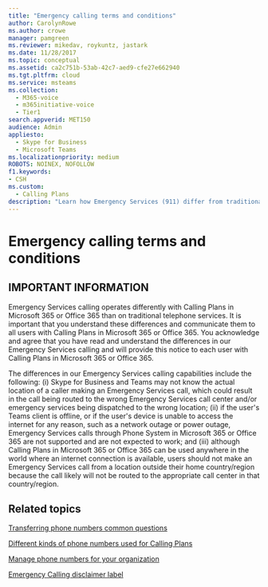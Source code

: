 ```yaml
---
title: "Emergency calling terms and conditions"
author: CarolynRowe
ms.author: crowe
manager: pamgreen
ms.reviewer: mikedav, roykuntz, jastark
ms.date: 11/28/2017
ms.topic: conceptual
ms.assetid: ca2c751b-53ab-42c7-aed9-cfe27e662940
ms.tgt.pltfrm: cloud
ms.service: msteams
ms.collection: 
  - M365-voice
  - m365initiative-voice
  - Tier1
search.appverid: MET150
audience: Admin
appliesto: 
  - Skype for Business
  - Microsoft Teams
ms.localizationpriority: medium
ROBOTS: NOINEX, NOFOLLOW
f1.keywords:
- CSH
ms.custom: 
  - Calling Plans
description: "Learn how Emergency Services (911) differ from traditional telephone services and how to make a call. "
---
```


# Emergency calling terms and conditions

## IMPORTANT INFORMATION

Emergency Services calling operates differently with Calling Plans in Microsoft 365 or Office 365 than on traditional telephone services. It is important that you understand these differences and communicate them to all users with Calling Plans in Microsoft 365 or Office 365. You acknowledge and agree that you have read and understand the differences in our Emergency Services calling and will provide this notice to each user with Calling Plans in Microsoft 365 or Office 365.
  
The differences in our Emergency Services calling capabilities include the following: (i) Skype for Business and Teams may not know the actual location of a caller making an Emergency Services call, which could result in the call being routed to the wrong Emergency Services call center and/or emergency services being dispatched to the wrong location; (ii) if the user's Teams client is offline, or if the user's device is unable to access the internet for any reason, such as a network outage or power outage, Emergency Services calls through Phone System in Microsoft 365 or Office 365 are not supported and are not expected to work; and (iii) although Calling Plans in Microsoft 365 or Office 365 can be used anywhere in the world where an internet connection is available, users should not make an Emergency Services call from a location outside their home country/region because the call likely will not be routed to the appropriate call center in that country/region.
  
## Related topics
[Transferring phone numbers common questions](./phone-number-calling-plans/port-order-overview.md)

[Different kinds of phone numbers used for Calling Plans](different-kinds-of-phone-numbers-used-for-calling-plans.md)

[Manage phone numbers for your organization](manage-phone-numbers-for-your-organization/manage-phone-numbers-for-your-organization.md)

[Emergency Calling disclaimer label](https://download.microsoft.com/download/9/9/0/990e24c1-eb49-4b52-9306-dbd4c864ed91/emergency-calling-label-(en-us)-(v.1.0).zip)

  

